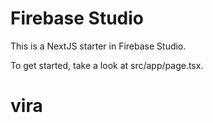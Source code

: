 # Firebase Studio

This is a NextJS starter in Firebase Studio.

To get started, take a look at src/app/page.tsx.
# vira
